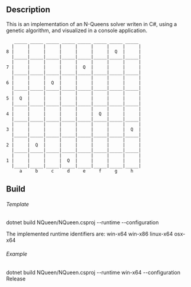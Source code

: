 <h2>Description</h2>
This is an implementation of an N-Queens solver writen in C#, using a genetic algorithm, and visualized in a console application.

       _____ _____ _____ _____ _____ _____ _____ _____
      |     |     |     |     |     |     |     |     |
    8 |     |     |     |     |     |     |  Q  |     |
      |_____|_____|_____|_____|_____|_____|_____|_____|
      |     |     |     |     |     |     |     |     |
    7 |     |     |     |     |  Q  |     |     |     |
      |_____|_____|_____|_____|_____|_____|_____|_____|
      |     |     |     |     |     |     |     |     |
    6 |     |     |  Q  |     |     |     |     |     |
      |_____|_____|_____|_____|_____|_____|_____|_____|
      |     |     |     |     |     |     |     |     |
    5 |  Q  |     |     |     |     |     |     |     |
      |_____|_____|_____|_____|_____|_____|_____|_____|
      |     |     |     |     |     |     |     |     |
    4 |     |     |     |     |     |  Q  |     |     |
      |_____|_____|_____|_____|_____|_____|_____|_____|
      |     |     |     |     |     |     |     |     |
    3 |     |     |     |     |     |     |     |  Q  |
      |_____|_____|_____|_____|_____|_____|_____|_____|
      |     |     |     |     |     |     |     |     |
    2 |     |  Q  |     |     |     |     |     |     |
      |_____|_____|_____|_____|_____|_____|_____|_____|
      |     |     |     |     |     |     |     |     |
    1 |     |     |     |  Q  |     |     |     |     |
      |_____|_____|_____|_____|_____|_____|_____|_____|
         a     b     c     d     e     f     g     h

<h2>Build</h2>
<h6>Template</h6>
dotnet build NQueen/NQueen.csproj --runtime <runtime_identifier> --configuration <Release|Debug>

The implemented runtime identifiers are:
	win-x64
	win-x86
	linux-x64
	osx-x64
	
<h6>Example</h6>
dotnet build NQueen/NQueen.csproj --runtime win-x64 --configuration Release